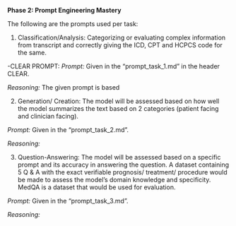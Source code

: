 **Phase 2: Prompt Engineering Mastery**

The following are the prompts used per task:

1. Classification/Analysis:
Categorizing or evaluating complex information from transcript and correctly giving the ICD, CPT and HCPCS code for the same.

-CLEAR PROMPT: 
*Prompt:*
Given in the “prompt_task_1.md” in the header CLEAR. 

*Reasoning:* 
The given prompt is based

2. Generation/ Creation: The model will be assessed based on how well the model summarizes the text based on 2 categories (patient facing and clinician facing).

*Prompt:*
Given in the “prompt_task_2.md”. 

*Reasoning:*

3. Question-Answering: The model will be assessed based on a specific prompt and its accuracy in answering the question. A dataset containing 5 Q & A with the exact verifiable prognosis/ treatment/ procedure would be made to assess the model’s domain knowledge and specificity. MedQA is a dataset that would be used for evaluation.

*Prompt:*
Given in the “prompt_task_3.md”. 

*Reasoning:*

